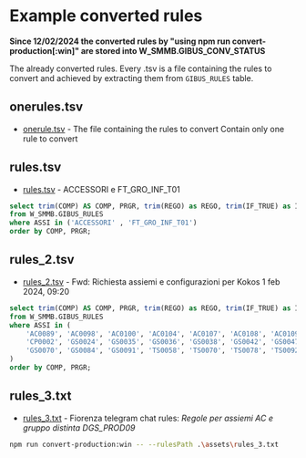 # Example converted rules

**Since 12/02/2024 the converted rules by "using npm run convert-production[:win]" are stored into W_SMMB.GIBUS_CONV_STATUS**

The already converted rules.
Every .tsv is a file containing the rules to convert and achieved by extracting them from `GIBUS_RULES` table.

## onerules.tsv
- [onerule.tsv](./onerule.tsv) - The file containing the rules to convert
Contain only one rule to convert

## rules.tsv 
- [rules.tsv](./rules.tsv) - ACCESSORI e FT_GRO_INF_T01 

```sql
select trim(COMP) AS COMP, PRGR, trim(REGO) as REGO, trim(IF_TRUE) as IF_TRUE, trim(IF_FALSE) as IF_FALSE 
from W_SMMB.GIBUS_RULES 
where ASSI in ('ACCESSORI' , 'FT_GRO_INF_T01')
order by COMP, PRGR; 
```

## rules_2.tsv 
- [rules_2.tsv](./rules_2.tsv) - Fwd: Richiesta assiemi e configurazioni per Kokos 1 feb 2024, 09:20

```sql
select trim(COMP) AS COMP, PRGR, trim(REGO) as REGO, trim(IF_TRUE) as IF_TRUE, trim(IF_FALSE) as IF_FALSE 
from W_SMMB.GIBUS_RULES 
where ASSI in (
    'AC0089', 'AC0098', 'AC0100', 'AC0104', 'AC0107', 'AC0108', 'AC0109', 'AC0111', 'AC0115', 'AC0131', 
    'CP0002', 'GS0024', 'GS0035', 'GS0036', 'GS0038', 'GS0042', 'GS0047', 'GS0048', 'GS0050', 'GS0059', 
    'GS0070', 'GS0084', 'GS0091', 'TS0058', 'TS0070', 'TS0078', 'TS0092', 'TS0098', 'TS0113', 'TS0121'
)
order by COMP, PRGR;
```
## rules_3.txt 
- [rules_3.txt](./rules_3.txt) - Fiorenza telegram chat rules: *Regole per assiemi AC e gruppo distinta DGS_PROD09*  
```sh
npm run convert-production:win -- --rulesPath .\assets\rules_3.txt
```